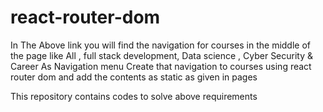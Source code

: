 # react-router-dom
In The Above link you will find the navigation for courses in the middle of the page like All , full stack development, Data science , Cyber Security & Career As Navigation menu
Create that navigation to courses using react router dom and add the contents as static as given in pages

This repository contains codes to solve above requirements
